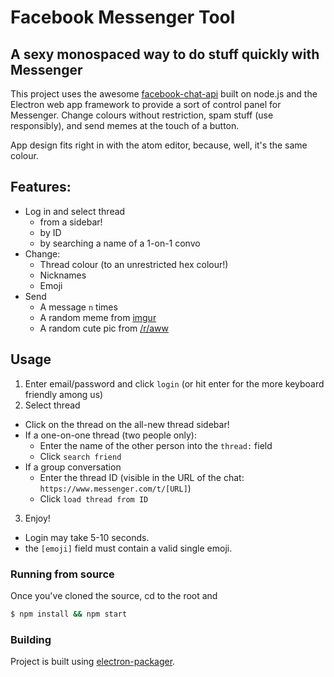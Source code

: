# Facebook Messenger Tool
## A sexy monospaced way to do stuff quickly with Messenger


This project uses the awesome [facebook-chat-api](https://github.com/Schmavery/facebook-chat-api) built on node.js and the Electron web app framework to provide a sort of control panel for Messenger. Change colours without restriction, spam stuff (use responsibly), and send memes at the touch of a button.

App design fits right in with the atom editor, because, well, it's the same colour.
## Features:
- Log in and select thread
  - from a sidebar!
  - by ID
  - by searching a name of a 1-on-1 convo
- Change:
  - Thread colour (to an unrestricted hex colour!)
  - Nicknames
  - Emoji
- Send
  - A message `n` times
  - A random meme from [imgur](http://imgur.com/t/memes)
  - A random cute pic from [/r/aww](http://reddit.com/r/aww)

## Usage
1. Enter email/password and click `login` (or hit enter for the more keyboard friendly among us)
2. Select thread
  - Click on the thread on the all-new thread sidebar!
  - If a one-on-one thread (two people only):
    - Enter the name of the other person into the `thread:` field
    - Click `search friend`
  - If a group conversation
    - Enter the thread ID (visible in the URL of the chat: `https://www.messenger.com/t/[URL]`)
    - Click `load thread from ID`
3. Enjoy!


- Login may take 5-10 seconds.
- the `[emoji]` field must contain a valid single emoji.


### Running from source

Once you've cloned the source, cd to the root and
```bash
$ npm install && npm start
```

### Building
Project is built using [electron-packager](https://www.npmjs.com/package/electron-packager).
